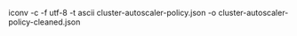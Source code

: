 iconv -c -f utf-8 -t ascii cluster-autoscaler-policy.json -o cluster-autoscaler-policy-cleaned.json
